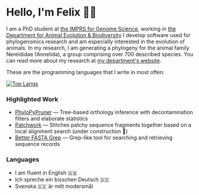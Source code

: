# Hello, I'm Felix 👋🏻

I am a PhD student at [the IMPRS for Genome Science](https://www.uni-goettingen.de/de/556628.html), working in
[the Department for Animal Evolution & Biodiversity](https://github.com/Animal-Evolution-and-Biodiversity) 
I develop software used for phylogenomics research and am especially interested in the evolution of animals.
In my research, I am generating a phylogeny for the animal family Nereididae (Annelida), a group comprising
over 700 described species. You can read more about my research at [my department's website](https://www.uni-goettingen.de/en/a+phylogenomic+analysis+of+nereididae+%28annelida%29/630219.html).

These are the programming languages that I write in most often:

[![Top Langs](https://github-readme-stats.vercel.app/api/top-langs/?username=fethalen&layout=compact)](https://github.com/fethalen)

### Highlighted Work

- [PhyloPyPruner](https://gitlab.com/fethalen/phylopypruner) — Tree-based orthology inference with decontamination filters and elaborate statistics
- [Patchwork](https://github.com/fethalen/Patchwork) — Stitches patchy sequence fragments together based on a local alignment search (under construction 🚧)
- [Better FASTA Grep](https://github.com/fethalen/better_fasta_grep) — Grep-like tool for searching and retrieving sequence records

### Languages

- I am fluent in English 🇬🇧
- Ich spreche ein bisschen Deutsch 🇩🇪
- Svenska 🇸🇪 är mitt modersmål

